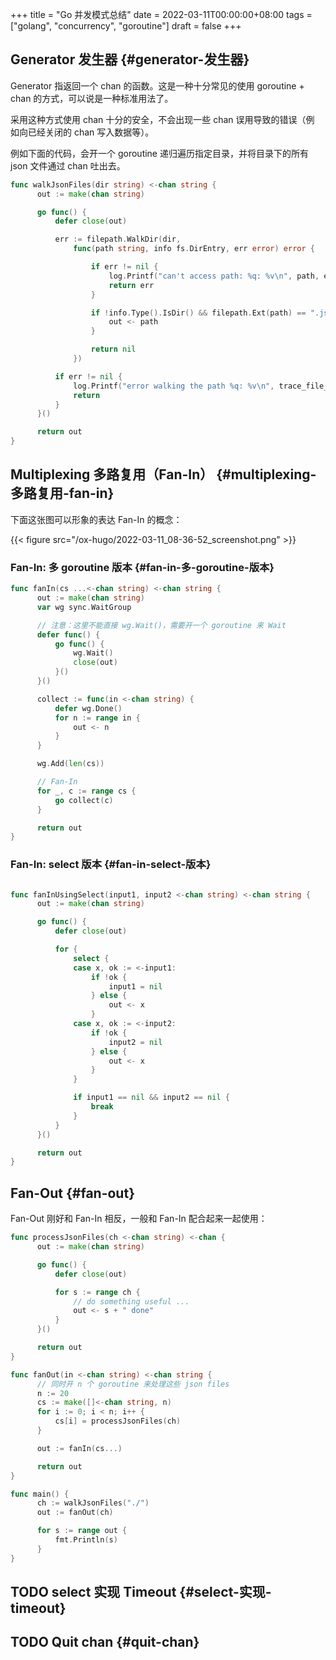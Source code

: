 +++
title = "Go 并发模式总结"
date = 2022-03-11T00:00:00+08:00
tags = ["golang", "concurrency", "goroutine"]
draft = false
+++

## Generator 发生器 {#generator-发生器}

Generator 指返回一个 chan 的函数。这是一种十分常见的使用 goroutine +
chan 的方式，可以说是一种标准用法了。

采用这种方式使用 chan 十分的安全，不会出现一些 chan 误用导致的错误（例
如向已经关闭的 chan 写入数据等）。

例如下面的代码，会开一个 goroutine 递归遍历指定目录，并将目录下的所有
json 文件通过 chan 吐出去。

```go
func walkJsonFiles(dir string) <-chan string {
      out := make(chan string)

      go func() {
	      defer close(out)

	      err := filepath.WalkDir(dir,
		      func(path string, info fs.DirEntry, err error) error {

			      if err != nil {
				      log.Printf("can't access path: %q: %v\n", path, err)
				      return err
			      }

			      if !info.Type().IsDir() && filepath.Ext(path) == ".json" {
				      out <- path
			      }

			      return nil
		      })

	      if err != nil {
		      log.Printf("error walking the path %q: %v\n", trace_file_dir, err)
		      return
	      }
      }()

      return out
}
```


## Multiplexing 多路复用（Fan-In） {#multiplexing-多路复用-fan-in}

下面这张图可以形象的表达 Fan-In 的概念：

{{< figure src="/ox-hugo/2022-03-11_08-36-52_screenshot.png" >}}


### Fan-In: 多 goroutine 版本 {#fan-in-多-goroutine-版本}

```go
func fanIn(cs ...<-chan string) <-chan string {
      out := make(chan string)
      var wg sync.WaitGroup

      // 注意：这里不能直接 wg.Wait()，需要开一个 goroutine 来 Wait
      defer func() {
	      go func() {
		      wg.Wait()
		      close(out)
	      }()
      }()

      collect := func(in <-chan string) {
	      defer wg.Done()
	      for n := range in {
		      out <- n
	      }
      }

      wg.Add(len(cs))

      // Fan-In
      for _, c := range cs {
	      go collect(c)
      }

      return out
}
```


### Fan-In: select 版本 {#fan-in-select-版本}

```go

func fanInUsingSelect(input1, input2 <-chan string) <-chan string {
      out := make(chan string)

      go func() {
	      defer close(out)

	      for {
		      select {
		      case x, ok := <-input1:
			      if !ok {
				      input1 = nil
			      } else {
				      out <- x
			      }
		      case x, ok := <-input2:
			      if !ok {
				      input2 = nil
			      } else {
				      out <- x
			      }
		      }

		      if input1 == nil && input2 == nil {
			      break
		      }
	      }
      }()

      return out
}
```


## Fan-Out {#fan-out}

Fan-Out 刚好和 Fan-In 相反，一般和 Fan-In 配合起来一起使用：

```go
func processJsonFiles(ch <-chan string) <-chan {
      out := make(chan string)

      go func() {
	      defer close(out)

	      for s := range ch {
		      // do something useful ...
		      out <- s + " done"
	      }
      }()

      return out
}

func fanOut(in <-chan string) <-chan string {
      // 同时开 n 个 goroutine 来处理这些 json files
      n := 20
      cs := make([]<-chan string, n)
      for i := 0; i < n; i++ {
	      cs[i] = processJsonFiles(ch)
      }

      out := fanIn(cs...)

      return out
}

func main() {
      ch := walkJsonFiles("./")
      out := fanOut(ch)

      for s := range out {
	      fmt.Println(s)
      }
}
```


## <span class="org-todo todo TODO">TODO</span> select 实现 Timeout {#select-实现-timeout}


## <span class="org-todo todo TODO">TODO</span> Quit chan {#quit-chan}
